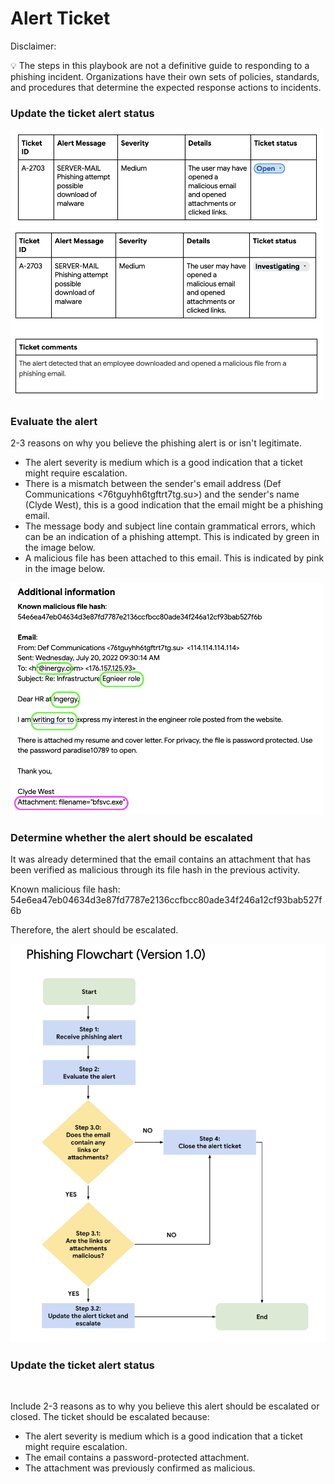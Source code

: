 # Alert Ticket

Disclaimer:

💡 The steps in this playbook are not a definitive guide to responding to a phishing incident. 
Organizations have their own sets of policies, standards, and procedures that determine the expected response actions to incidents.

### Update the ticket alert status

<img src="https://github.com/melaniedaniel7/Use-a-playbook-to-respond-to-a-phishing-incident/blob/4a5bf85c00fa5d63721c6f2b0d6e1076ad61be39/Screenshot%202024-11-20%20at%2020.47.01.png" width="500" /> 

<img src="https://github.com/melaniedaniel7/Use-a-playbook-to-respond-to-a-phishing-incident/blob/be9d92d1cbc1f15efbcfd2da2f1b9cb00d23fc90/Screenshot%202024-11-21%20at%2008.19.27.png" width="500" /> 

### Evaluate the alert
2-3 reasons on why you believe the phishing alert is or isn't legitimate.
- The alert severity is medium which is a good indication that a ticket might require escalation.
- There is a mismatch between the sender's email address (Def Communications <76tguyhh6tgftrt7tg.su>) and the sender's name (Clyde West), this is a good indication that the email might be a phishing email.
- The message body and subject line contain grammatical errors, which can be an indication of a phishing attempt. This is indicated by green in the image below.
- A malicious file has been attached to this email. This is indicated by pink in the image below.

<img src="https://github.com/melaniedaniel7/Use-a-playbook-to-respond-to-a-phishing-incident/blob/1cfcede16becca79fbeae29fba41e2dba9843ad5/Screenshot%202024-11-20%20at%2020.49.53.png" width="500" />

### Determine whether the alert should be escalated
It was already determined that the email contains an attachment that has been verified as malicious through its file hash in the previous activity.

Known malicious file hash: 54e6ea47eb04634d3e87fd7787e2136ccfbcc80ade34f246a12cf93bab527f6b

Therefore, the alert should be escalated.

<img src="https://github.com/melaniedaniel7/Use-a-playbook-to-respond-to-a-phishing-incident/blob/53f8f002b627c45e4b40e90578d9525b4bf09c64/Screenshot%202024-11-20%20at%2020.13.09.png" width="600" />

### Update the ticket alert status

<img src="" width="500" />

Include 2-3 reasons as to why you believe this alert should be escalated or closed. The ticket should be escalated because:
- The alert severity is medium which is a good indication that a ticket might require escalation.
- The email contains a password-protected attachment.
- The attachment was previously confirmed as malicious.

